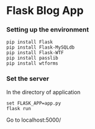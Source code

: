 # Flask Blog App

### Setting up the environment

```
pip install Flask
pip install Flask-MySQLdb
pip install Flask-WTF
pip install passlib
pip install wtforms
```

### Set the server

In the directory of application
```
set FLASK_APP=app.py
flask run
```

Go to localhost:5000/

